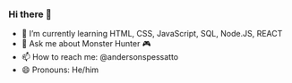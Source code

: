 ### Hi there 👋

- 🌱 I’m currently learning HTML, CSS, JavaScript, SQL, Node.JS, REACT
- 💬 Ask me about Monster Hunter :video_game:
- 📫 How to reach me: @andersonspessatto
- 😄 Pronouns: He/him
